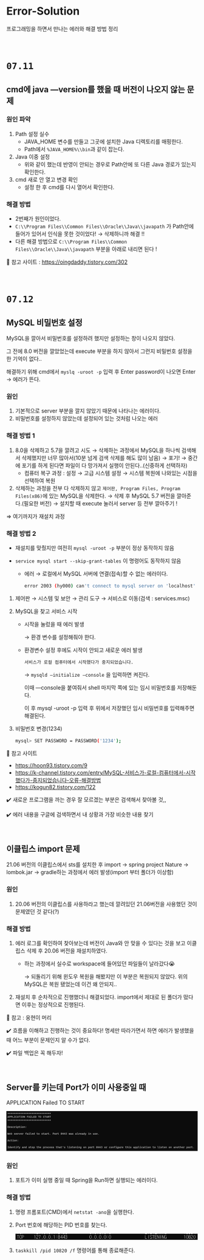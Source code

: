 # Error-Solution
프로그래밍을 하면서 만나는 에러와 해결 방법 정리

<br>

# `07.11`

## cmd에 java —version를 했을 때 버전이 나오지 않는 문제

### 원인 파악

1. Path 설정 실수
   - JAVA_HOME 변수를 만들고 그곳에 설치한 Java 디렉토리를 매핑한다.
   - Path에서 `%JAVA_HOME%\\bin`과 같이 잡는다.
2. Java 이중 설정
   - 위와 같이 했는데 반영이 안되는 경우로 Path안에 또 다른 Java 경로가 있는지 확인한다.
3. cmd 새로 안 열고 변경 확인
   - 설정 한 후 cmd를 다시 열어서 확인한다.

### 해결 방법

- 2번째가 원인이었다.
- `C:\\Program Files\\Common Files\\Oracle\\Java\\javapath` 가 Path안에 들어가 있어서 인식을 못한 것이었다! → 삭제하니까 해결 !!
- 다른 해결 방법으로 `C:\\Program Files\\Common Files\\Oracle\\Java\\javapath` 부분을 아래로 내리면 된다 !

📌 참고 사이트 : https://oingdaddy.tistory.com/302

<br>

# `07.12`

## MySQL 비밀번호 설정

MySQL을 깔아서 비밀번호를 설정하려 했지만 설정하는 창이 나오지 않았다.

그 전에 8.0 버전을 깔았었는데 execute 부분을 하지 않아서 그런지 비밀번호 설정을 한 기억이 없다..

해결하기 위해 cmd에서 `myslq -uroot -p` 입력 후 Enter password이 나오면 Enter → 에러가 뜬다.

### 원인

1. 기본적으로 server 부분을 깔지 않았기 때문에 나타나는 에러이다.
2. 비밀번호를 설정하지 않았는데 설정되어 있는 것처럼 나오는 에러

### 해결 방법 1

1. 8.0을 삭제하고 5.7을 깔려고 시도 → 삭제하는 과정에서 MySQL을 하나씩 검색해서 삭제했지만 너무 많아서(10분 넘게 검색 삭제를 해도 많이 남음) → 포기! → 중간에 포기를 하게 된다면 파일이 다 망가져서 실행이 안된다..(신중하게 선택하자)
   - 컴퓨터 복구 과정 : 설정 → 고급 시스템 설정 → 시스템 복원에 나와있는 시점을 선택하여 복원
2. 삭제하는 과정을 전부 다 삭제하지 않고 `제어판, Program Files, Program Files(x86)`에 있는 MySQL을 삭제한다. → 삭제 후 MySQL 5.7 버전을 깔아준다.(필요한 버전) → 설치할 때 execute 눌러서 server 등 전부 깔아주기 !

⇒ 여기까지가 재설치 과정

### 해결 방법 2

- 재설치를 맞췄지만 여전히 `mysql -uroot -p` 부분이 정상 동작하지 않음

- `service mysql start --skip-grant-tables` 이 명령어도 동작하지 않음

  - 에러 → 로컬에서 MySQL 서버에 연결(접속)할 수 없는 에러이다.

    ```bash
    error 2003 (hy000) can't connect to mysql server on 'localhost' (10061)
    ```

1. 제어판 → 시스템 및 보안 → 관리 도구 → 서비스로 이동(검색 : services.msc)

2. MySQL을 찾고 서비스 시작

   - 시작을 눌렀을 때 에러 발생

     → 환경 변수를 설정해줘야 한다.

   - 환경변수 설정 후에도 시작이 안되고 새로운 에러 발생

     ```bash
     서비스가 로컬 컴퓨터에서 시작했다가 중지되었습니다.
     ```

     → `mysqld —initialize —console` 을 입력하면 켜진다.

     이때  —console을 붙여줘서 shell 마지막 쪽에 있는 임시 비밀번호를 저장해둔다.

     이 후 mysql -uroot -p 입력 후 위에서 저장했던 임시 비밀번호를 입력해주면 해결된다.

3. 비밀번호 변경(1234)

   ```bash
   mysql> SET PASSWORD = PASSWORD('1234');
   ```

📌 참고 사이트

- https://hoon93.tistory.com/9
- https://k-channel.tistory.com/entry/MySQL-서비스가-로컬-컴퓨터에서-시작했다가-중지되었습니다-오류-해결방법
- https://kogun82.tistory.com/122

✔️ 새로운 프로그램을 까는 경우 잘 모르겠는 부분은 검색해서 찾아볼 것,,

✔️ 에러 내용을 구글에 검색하면서 내 상황과 가장 비슷한 내용 찾기

<br>

## 이클립스 import 문제

21.06 버전의 이클립스에서 sts를 설치한 후 import → spring project Nature → lombok.jar → gradle하는 과정에서 에러 발생(import 부터 폴더가 이상함)

### 원인

1. 20.06 버전의 이클립스를 사용하라고 했는데 깔려있던 21.06버전을 사용했던 것이 문제였던 것 같다(?)

### 해결 방법

1. 에러 로그를 확인하여 찾아보는데 버전이 Java와 안 맞을 수 있다는 것을 보고 이클립스 삭제 후 20.06 버전을 재설치하였다.

   - 하는 과정에서 실수로 workspace에 들어있던 파일들이 날라갔다😭

     → 되돌리기 위해 윈도우 복원을 해봤지만 이 부분은 복원되지 않았다. 위의 MySQL은 복원 됐었는데 이건 왜 안되지..

2. 재설치 후 순차적으로 진행했더니 해결되었다. import에서 제대로 된 폴더가 떴다면 이후는 정상적으로 진행된다.

📌 참고 : 웅현이 머리

✔️ 흐름을 이해하고 진행하는 것이 중요하다! 명세만 따라가면서 하면 에러가 발생했을 때 어느 부분이 문제인지 알 수가 없다.

✔️ 파일 백업은 꼭 해두자!

<br>

## Server를 키는데 Port가 이미 사용중일 때

APPLICATION Failed TO START

![image-20210719213015202](README.assets/image-20210719213015202.png)

### 원인

1. 포트가 이미 실행 중일 때 Spring을 Run하면 실행되는 에러이다.

### 해결 방법

1. 명령 프롬포트(CMD)에서 `netstat -ano`을 실행한다.

2. Port 번호에 해당하는 PID 번호를 찾는다.

   ![image-20210719213205035](README.assets/image-20210719213205035.png)

3. `taskkill /pid 10820 /f` 명령어를 통해 종료해준다.
